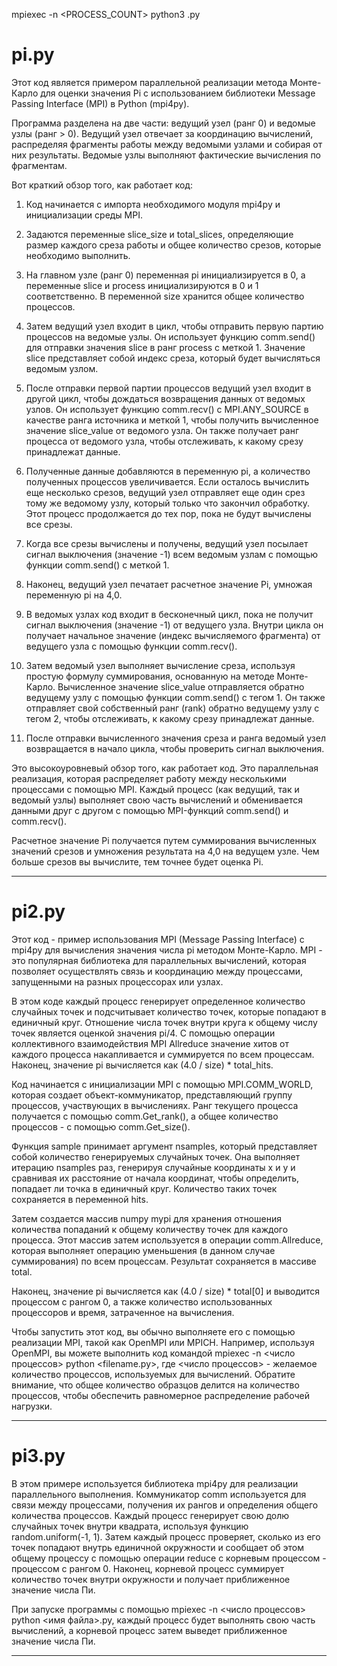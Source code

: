 <!-- mpiexec -n 4 python3 pi2.py    -->
mpiexec -n <PROCESS_COUNT> python3 <FILENAME>.py


# pi.py
Этот код является примером параллельной реализации метода Монте-Карло для оценки значения Pi с использованием библиотеки Message Passing Interface (MPI) в Python (mpi4py).

Программа разделена на две части: ведущий узел (ранг 0) и ведомые узлы (ранг > 0). Ведущий узел отвечает за координацию вычислений, распределяя фрагменты работы между ведомыми узлами и собирая от них результаты. Ведомые узлы выполняют фактические вычисления по фрагментам.

Вот краткий обзор того, как работает код:

1. Код начинается с импорта необходимого модуля mpi4py и инициализации среды MPI.

2. Задаются переменные slice_size и total_slices, определяющие размер каждого среза работы и общее количество срезов, которые необходимо выполнить.

3. На главном узле (ранг 0) переменная pi инициализируется в 0, а переменные slice и process инициализируются в 0 и 1 соответственно. В переменной size хранится общее количество процессов.

4. Затем ведущий узел входит в цикл, чтобы отправить первую партию процессов на ведомые узлы. Он использует функцию comm.send() для отправки значения slice в ранг process с меткой 1. Значение slice представляет собой индекс среза, который будет вычисляться ведомым узлом.

5. После отправки первой партии процессов ведущий узел входит в другой цикл, чтобы дождаться возвращения данных от ведомых узлов. Он использует функцию comm.recv() с MPI.ANY_SOURCE в качестве ранга источника и меткой 1, чтобы получить вычисленное значение slice_value от ведомого узла. Он также получает ранг процесса от ведомого узла, чтобы отслеживать, к какому срезу принадлежат данные.

6. Полученные данные добавляются в переменную pi, а количество полученных процессов увеличивается. Если осталось вычислить еще несколько срезов, ведущий узел отправляет еще один срез тому же ведомому узлу, который только что закончил обработку. Этот процесс продолжается до тех пор, пока не будут вычислены все срезы.

7. Когда все срезы вычислены и получены, ведущий узел посылает сигнал выключения (значение -1) всем ведомым узлам с помощью функции comm.send() с меткой 1.

8. Наконец, ведущий узел печатает расчетное значение Pi, умножая переменную pi на 4,0.

9. В ведомых узлах код входит в бесконечный цикл, пока не получит сигнал выключения (значение -1) от ведущего узла. Внутри цикла он получает начальное значение (индекс вычисляемого фрагмента) от ведущего узла с помощью функции comm.recv().

10. Затем ведомый узел выполняет вычисление среза, используя простую формулу суммирования, основанную на методе Монте-Карло. Вычисленное значение slice_value отправляется обратно ведущему узлу с помощью функции comm.send() с тегом 1. Он также отправляет свой собственный ранг (rank) обратно ведущему узлу с тегом 2, чтобы отслеживать, к какому срезу принадлежат данные.

11. После отправки вычисленного значения среза и ранга ведомый узел возвращается в начало цикла, чтобы проверить сигнал выключения.

Это высокоуровневый обзор того, как работает код. Это параллельная реализация, которая распределяет работу между несколькими процессами с помощью MPI. Каждый процесс (как ведущий, так и ведомый узлы) выполняет свою часть вычислений и обменивается данными друг с другом с помощью MPI-функций comm.send() и comm.recv().

Расчетное значение Pi получается путем суммирования вычисленных значений срезов и умножения результата на 4,0 на ведущем узле. Чем больше срезов вы вычислите, тем точнее будет оценка Pi.

_________________________________________________________________________________________________________________

# pi2.py
Этот код - пример использования MPI (Message Passing Interface) с mpi4py для вычисления значения числа pi методом Монте-Карло. MPI - это популярная библиотека для параллельных вычислений, которая позволяет осуществлять связь и координацию между процессами, запущенными на разных процессорах или узлах.

В этом коде каждый процесс генерирует определенное количество случайных точек и подсчитывает количество точек, которые попадают в единичный круг. Отношение числа точек внутри круга к общему числу точек является оценкой значения pi/4. С помощью операции коллективного взаимодействия MPI Allreduce значение хитов от каждого процесса накапливается и суммируется по всем процессам. Наконец, значение pi вычисляется как (4.0 / size) * total_hits.

Код начинается с инициализации MPI с помощью MPI.COMM_WORLD, которая создает объект-коммуникатор, представляющий группу процессов, участвующих в вычислениях. Ранг текущего процесса получается с помощью comm.Get_rank(), а общее количество процессов - с помощью comm.Get_size().

Функция sample принимает аргумент nsamples, который представляет собой количество генерируемых случайных точек. Она выполняет итерацию nsamples раз, генерируя случайные координаты x и y и сравнивая их расстояние от начала координат, чтобы определить, попадает ли точка в единичный круг. Количество таких точек сохраняется в переменной hits.

Затем создается массив numpy mypi для хранения отношения количества попаданий к общему количеству точек для каждого процесса. Этот массив затем используется в операции comm.Allreduce, которая выполняет операцию уменьшения (в данном случае суммирования) по всем процессам. Результат сохраняется в массиве total.

Наконец, значение pi вычисляется как (4.0 / size) * total[0] и выводится процессом с рангом 0, а также количество использованных процессоров и время, затраченное на вычисления.

Чтобы запустить этот код, вы обычно выполняете его с помощью реализации MPI, такой как OpenMPI или MPICH. Например, используя OpenMPI, вы можете выполнить код командой mpiexec -n <число процессов> python <filename.py>, где <число процессов> - желаемое количество процессов, используемых для вычислений. Обратите внимание, что общее количество образцов делится на количество процессов, чтобы обеспечить равномерное распределение рабочей нагрузки.

_________________________________________________________________________________________________________________

# pi3.py 
В этом примере используется библиотека mpi4py для реализации параллельного выполнения. Коммуникатор comm используется для связи между процессами, получения их рангов и определения общего количества процессов. Каждый процесс генерирует свою долю случайных точек внутри квадрата, используя функцию random.uniform(-1, 1). Затем каждый процесс проверяет, сколько из его точек попадают внутрь единичной окружности и сообщает об этом общему процессу с помощью операции reduce с корневым процессом - процессом с рангом 0. Наконец, корневой процесс суммирует количество точек внутри окружности и получает приближенное значение числа Пи.

При запуске программы с помощью mpiexec -n <число процессов> python <имя файла>.py, каждый процесс будет выполнять свою часть вычислений, а корневой процесс затем выведет приближенное значение числа Пи.

_________________________________________________________________________________________________________________
